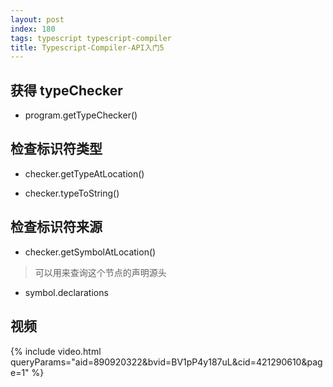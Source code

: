 ```yaml
---
layout: post
index: 180
tags: typescript typescript-compiler
title: Typescript-Compiler-API入门5
---
```


## 获得 typeChecker

- program.getTypeChecker()

## 检查标识符类型

- checker.getTypeAtLocation()

- checker.typeToString()

## 检查标识符来源

- checker.getSymbolAtLocation()
> 可以用来查询这个节点的声明源头
- symbol.declarations

## 视频

{% include video.html queryParams="aid=890920322&bvid=BV1pP4y187uL&cid=421290610&page=1" %}

